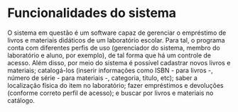 # Funcionalidades do sistema

O sistema em questão é um software capaz de gerenciar o empréstimo de livros e materiais didáticos de um laboratório escolar. Para tal, o programa conta com diferentes perfis de uso (gerenciador do sistema, membro do laboratório e aluno, por exemplo), de tal forma que há um controle de acesso. Além disso, por meio do sistema é possível cadastrar novos livros e materiais; catalogá-los (inserir informações como ISBN - para livros -, número de série - para materiais -, categoria, título, etc); saber a localização física do item no laboratório; fazer empréstimos e devoluções (conforme correto perfil de acesso); e buscar por livros e materiais no catálogo.